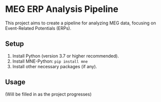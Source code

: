 # MEG ERP Analysis Pipeline

This project aims to create a pipeline for analyzing MEG data, focusing on Event-Related Potentials (ERPs).

## Setup

1.  Install Python (version 3.7 or higher recommended).
2.  Install MNE-Python: `pip install mne`
3.  Install other necessary packages (if any).

## Usage

(Will be filled in as the project progresses)
